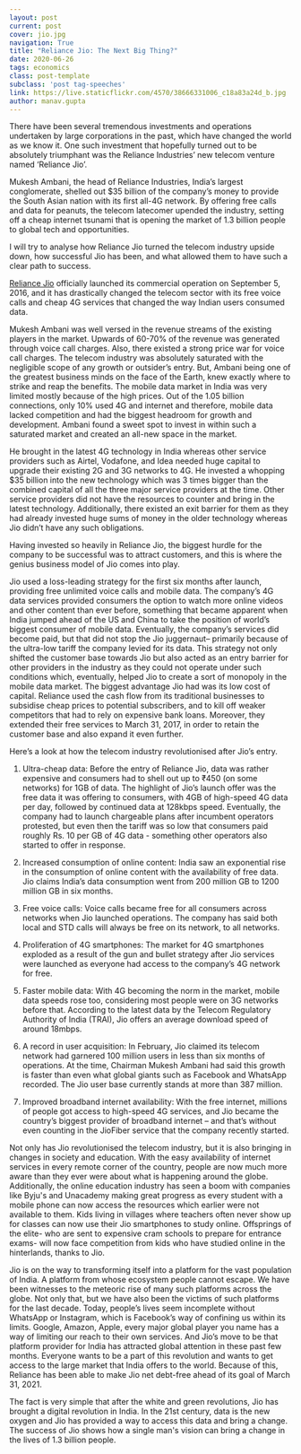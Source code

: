 ```yaml
---
layout: post
current: post
cover: jio.jpg
navigation: True
title: "Reliance Jio: The Next Big Thing?"
date: 2020-06-26
tags: economics
class: post-template
subclass: 'post tag-speeches'
link: https://live.staticflickr.com/4570/38666331006_c18a83a24d_b.jpg
author: manav.gupta
---
```

There have been several tremendous investments and operations undertaken by large corporations in the past, which have changed the world as we know it. One such investment that hopefully turned out to be absolutely triumphant was the Reliance Industries’ new telecom venture named ‘Reliance Jio’.

Mukesh Ambani, the head of Reliance Industries, India’s largest conglomerate, shelled out $35 billion of the company’s money to provide the South Asian nation with its first all-4G network. By offering free calls and data for peanuts, the telecom latecomer upended the industry, setting off a cheap internet tsunami that is opening the market of 1.3 billion people to global tech and opportunities.

I will try to analyse how Reliance Jio turned the telecom industry upside down, how successful Jio has been, and what allowed them to have such a clear path to success.

[Reliance Jio](https://gadgets.ndtv.com/tags/reliance-jio) officially launched its commercial operation on September 5, 2016, and it has drastically changed the telecom sector with its free voice calls and cheap 4G services that changed the way Indian users consumed data.

Mukesh Ambani was well versed in the revenue streams of the existing players in the market. Upwards of 60-70% of the revenue was generated through voice call charges. Also, there existed a strong price war for voice call charges. The telecom industry was absolutely saturated with the negligible scope of any growth or outsider’s entry. But, Ambani being one of the greatest business minds on the face of the Earth, knew exactly where to strike and reap the benefits. The mobile data market in India was very limited mostly because of the high prices. Out of the 1.05 billion connections, only 10% used 4G and internet and therefore, mobile data lacked competition and had the biggest headroom for growth and development. Ambani found a sweet spot to invest in within such a saturated market and created an all-new space in the market.

He brought in the latest 4G technology in India whereas other service providers such as Airtel, Vodafone, and Idea needed huge capital to upgrade their existing 2G and 3G networks to 4G. He invested a whopping $35 billion into the new technology which was 3 times bigger than the combined capital of all the three major service providers at the time. Other service providers did not have the resources to counter and bring in the latest technology. Additionally, there existed an exit barrier for them as they had already invested huge sums of money in the older technology whereas Jio didn’t have any such obligations.

Having invested so heavily in Reliance Jio, the biggest hurdle for the company to be successful was to attract customers, and this is where the genius business model of Jio comes into play.

  

Jio used a loss-leading strategy for the first six months after launch, providing free unlimited voice calls and mobile data. The company’s 4G data services provided consumers the option to watch more online videos and other content than ever before, something that became apparent when India jumped ahead of the US and China to take the position of world’s biggest consumer of mobile data. Eventually, the company’s services did become paid, but that did not stop the Jio juggernaut– primarily because of the ultra-low tariff the company levied for its data. This strategy not only shifted the customer base towards Jio but also acted as an entry barrier for other providers in the industry as they could not operate under such conditions which, eventually, helped Jio to create a sort of monopoly in the mobile data market. The biggest advantage Jio had was its low cost of capital. Reliance used the cash flow from its traditional businesses to subsidise cheap prices to potential subscribers, and to kill off weaker competitors that had to rely on expensive bank loans. Moreover, they extended their free services to March 31, 2017, in order to retain the customer base and also expand it even further.

  

Here’s a look at how the telecom industry revolutionised after Jio’s entry.

1. Ultra-cheap data: Before the entry of Reliance Jio, data was rather expensive and consumers had to shell out up to ₹450 (on some networks) for 1GB of data. The highlight of Jio’s launch offer was the free data it was offering to consumers, with 4GB of high-speed 4G data per day, followed by continued data at 128kbps speed. Eventually, the company had to launch chargeable plans after incumbent operators protested, but even then the tariff was so low that consumers paid roughly Rs. 10 per GB of 4G data - something other operators also started to offer in response.

2. Increased consumption of online content: India saw an exponential rise in the consumption of online content with the availability of free data. Jio claims India’s data consumption went from 200 million GB to 1200 million GB in six months.

3. Free voice calls: Voice calls became free for all consumers across networks when Jio launched operations. The company has said both local and STD calls will always be free on its network, to all networks.

4. Proliferation of 4G smartphones: The market for 4G smartphones exploded as a result of the gun and bullet strategy after Jio services were launched as everyone had access to the company’s 4G network for free.

5. Faster mobile data: With 4G becoming the norm in the market, mobile data speeds rose too, considering most people were on 3G networks before that. According to the latest data by the Telecom Regulatory Authority of India (TRAI), Jio offers an average download speed of around 18mbps.

6. A record in user acquisition: In February, Jio claimed its telecom network had garnered 100 million users in less than six months of operations. At the time, Chairman Mukesh Ambani had said this growth is faster than even what global giants such as Facebook and WhatsApp recorded. The Jio user base currently stands at more than 387 million.

7. Improved broadband internet availability: With the free internet, millions of people got access to high-speed 4G services, and Jio became the country’s biggest provider of broadband internet – and that’s without even counting in the JioFiber service that the company recently started.

Not only has Jio revolutionised the telecom industry, but it is also bringing in changes in society and education. With the easy availability of internet services in every remote corner of the country, people are now much more aware than they ever were about what is happening around the globe. Additionally, the online education industry has seen a boom with companies like Byju's and Unacademy making great progress as every student with a mobile phone can now access the resources which earlier were not available to them. Kids living in villages where teachers often never show up for classes can now use their Jio smartphones to study online. Offsprings of the elite- who are sent to expensive cram schools to prepare for entrance exams- will now face competition from kids who have studied online in the hinterlands, thanks to Jio.

Jio is on the way to transforming itself into a platform for the vast population of India. A platform from whose ecosystem people cannot escape. We have been witnesses to the meteoric rise of many such platforms across the globe. Not only that, but we have also been the victims of such platforms for the last decade. Today, people’s lives seem incomplete without WhatsApp or Instagram, which is Facebook’s way of confining us within its limits. Google, Amazon, Apple, every major global player you name has a way of limiting our reach to their own services. And Jio’s move to be that platform provider for India has attracted global attention in these past few months. Everyone wants to be a part of this revolution and wants to get access to the large market that India offers to the world. Because of this, Reliance has been able to make Jio net debt-free ahead of its goal of March 31, 2021.

The fact is very simple that after the white and green revolutions, Jio has brought a digital revolution in India. In the 21st century, data is the new oxygen and Jio has provided a way to access this data and bring a change. The success of Jio shows how a single man's vision can bring a change in the lives of 1.3 billion people.
